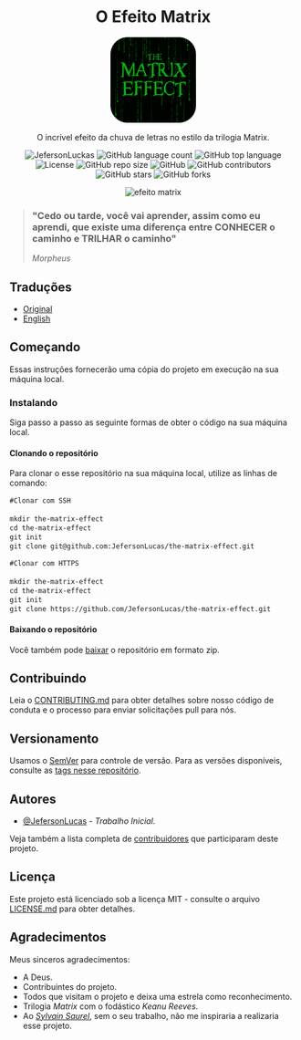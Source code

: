 <p align="center">	
	<h1 align="center">O Efeito Matrix</h1>
</p>
<p align="center">
	<img src="assets/img/logo.png" width="150" alt="Logo">
</p>
	<p align="center">O incrível efeito da chuva de letras no estilo da trilogia Matrix.</p>
    <p align="center">
    	<img src="https://img.shields.io/badge/Jeferson%20Lucas-The%20Matrix%20Effect-green" alt="JefersonLuckas">
    	<img src="https://img.shields.io/github/languages/count/JefersonLucas/the-matrix-effect" alt="GitHub language count">
    	<img src="https://img.shields.io/github/languages/top/JefersonLucas/the-matrix-effect" alt="GitHub top language">
    	<img src="https://img.shields.io/github/repo-size/JefersonLucas/the-matrix-effect" alt="License">
    	<img src="https://img.shields.io/badge/License-MIT-green" alt="GitHub repo size">
    	<img src="https://img.shields.io/github/license/JefersonLucas/the-matrix-effect" alt="GitHub">
    	<img src="https://img.shields.io/github/contributors/JefersonLucas/the-matrix-effect" alt="GitHub contributors">
    	<img src="https://img.shields.io/github/stars/JefersonLucas/the-matrix-effect?style=social" alt="GitHub stars">
    	<img src="https://img.shields.io/github/forks/JefersonLucas/the-matrix-effect?style=social" alt="GitHub forks">
  	</p>
</p>

<p align="center">
	<img src="assets/img/the-matrix-effect.gif" alt="efeito matrix">
</p>

> ### "Cedo ou tarde, você vai aprender, assim como eu aprendi, que existe uma diferença entre CONHECER o caminho e TRILHAR o caminho" 
>_Morpheus_

## Traduções

* [Original](https://github.com/JefersonLucas/the-matrix-effect/blob/master/README.md)
* [English](https://github.com/JefersonLucas/the-matrix-effect/blob/master/translate/en/README.md)

## Começando

Essas instruções fornecerão uma cópia do projeto em execução na sua máquina local.

### Instalando
Siga passo a passo as seguinte formas de obter o código na sua máquina local.

#### Clonando o repositório

Para clonar o esse repositório na sua máquina local, utilize as linhas de comando:

```
#Clonar com SSH

mkdir the-matrix-effect
cd the-matrix-effect
git init
git clone git@github.com:JefersonLucas/the-matrix-effect.git
```

```
#Clonar com HTTPS

mkdir the-matrix-effect
cd the-matrix-effect
git init
git clone https://github.com/JefersonLucas/the-matrix-effect.git
```

#### Baixando o repositório

Você também pode [baixar](https://github.com/JefersonLucas/the-matrix-effect/archive/master.zip) o repositório em formato zip.

## Contribuindo

Leia o [CONTRIBUTING.md](https://github.com/JefersonLucas/the-matrix-effect/blob/master/CONTRIBUTING.md) para obter detalhes sobre nosso código de conduta e o processo para enviar solicitações pull para nós.

## Versionamento

Usamos o [SemVer](https://semver.org/lang/pt-BR/) para controle de versão. Para as versões disponíveis, consulte as [tags nesse repositório](https://github.com/JefersonLucas/the-matrix-effect/tags).

## Autores

* [@JefersonLucas](https://github.com/JefersonLucas) - _Trabalho Inicial_.

Veja também a lista completa de [contribuidores](https://github.com/JefersonLucas/the-matrix-effect/contributors) que participaram deste projeto.

## Licença

Este projeto está licenciado sob a licença MIT - consulte o arquivo [LICENSE.md](https://github.com/JefersonLucas/the-matrix-effect/blob/master/LICENSE) para obter detalhes.

## Agradecimentos

Meus sinceros agradecimentos:

* A Deus.
* Contribuintes do projeto.
* Todos que visitam o projeto e deixa uma estrela como reconhecimento.
* Trilogia _Matrix_ com o fodástico _Keanu Reeves_.
* Ao _[Sylvain Saurel](https://play.google.com/store/apps/details?id=com.ssaurel.matrixeffect)_, sem o seu trabalho, não me inspiraria a realizaria esse projeto.
